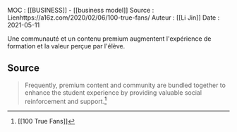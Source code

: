 MOC : [[BUSINESS]] - [[business model]]
Source : Lienhttps://a16z.com/2020/02/06/100-true-fans/
Auteur : [[Li Jin]]
Date : 2021-05-11

Une communauté et un contenu premium augmentent l'expérience de formation et la valeur perçue par l'élève.

## Source
> Frequently, premium content and community are bundled together to enhance the student experience by providing valuable social reinforcement and support.[^1]

[^1]: [[100 True Fans]]
